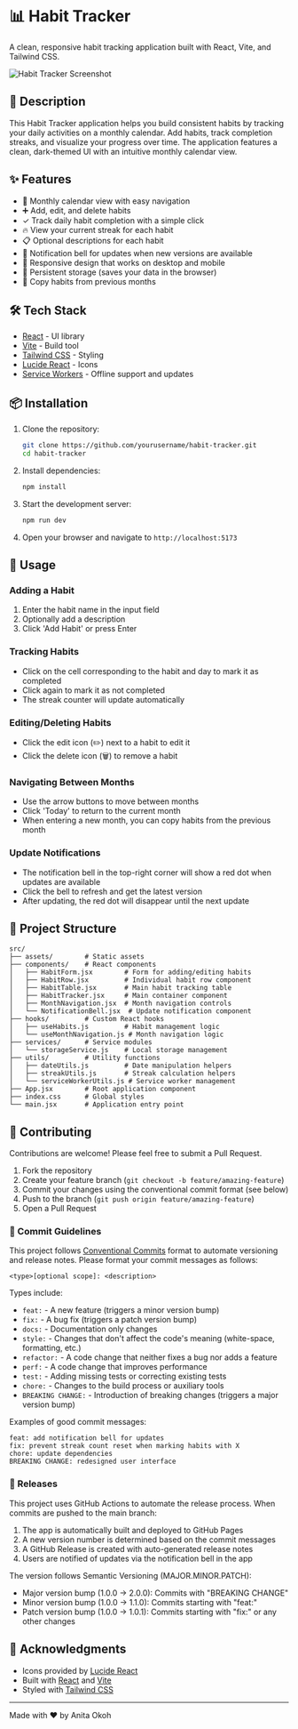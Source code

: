 # 📊 Habit Tracker

A clean, responsive habit tracking application built with React, Vite, and Tailwind CSS.

![Habit Tracker Screenshot](https://placeholder-for-screenshot.png)

## 📝 Description

This Habit Tracker application helps you build consistent habits by tracking your daily activities on a monthly calendar. Add habits, track completion streaks, and visualize your progress over time. The application features a clean, dark-themed UI with an intuitive monthly calendar view.

## ✨ Features

- 📅 Monthly calendar view with easy navigation
- ➕ Add, edit, and delete habits
- ✓ Track daily habit completion with a simple click
- 🔥 View your current streak for each habit
- 📋 Optional descriptions for each habit
- 🔔 Notification bell for updates when new versions are available
- 📱 Responsive design that works on desktop and mobile
- 💾 Persistent storage (saves your data in the browser)
- 🔄 Copy habits from previous months

## 🛠️ Tech Stack

- [React](https://react.dev/) - UI library
- [Vite](https://vitejs.dev/) - Build tool
- [Tailwind CSS](https://tailwindcss.com/) - Styling
- [Lucide React](https://lucide.dev/) - Icons
- [Service Workers](https://developer.mozilla.org/en-US/docs/Web/API/Service_Worker_API) - Offline support and updates

## 📦 Installation

1. Clone the repository:

   ```bash
   git clone https://github.com/yourusername/habit-tracker.git
   cd habit-tracker
   ```

2. Install dependencies:

   ```bash
   npm install
   ```

3. Start the development server:

   ```bash
   npm run dev
   ```

4. Open your browser and navigate to `http://localhost:5173`

## 🚀 Usage

### Adding a Habit

1. Enter the habit name in the input field
2. Optionally add a description
3. Click 'Add Habit' or press Enter

### Tracking Habits

- Click on the cell corresponding to the habit and day to mark it as completed
- Click again to mark it as not completed
- The streak counter will update automatically

### Editing/Deleting Habits

- Click the edit icon (✏️) next to a habit to edit it
- Click the delete icon (🗑️) to remove a habit

### Navigating Between Months

- Use the arrow buttons to move between months
- Click 'Today' to return to the current month
- When entering a new month, you can copy habits from the previous month

### Update Notifications

- The notification bell in the top-right corner will show a red dot when updates are available
- Click the bell to refresh and get the latest version
- After updating, the red dot will disappear until the next update

## 📁 Project Structure

```
src/
├── assets/        # Static assets
├── components/    # React components
│   ├── HabitForm.jsx        # Form for adding/editing habits
│   ├── HabitRow.jsx         # Individual habit row component
│   ├── HabitTable.jsx       # Main habit tracking table
│   ├── HabitTracker.jsx     # Main container component
│   ├── MonthNavigation.jsx  # Month navigation controls
│   └── NotificationBell.jsx  # Update notification component
├── hooks/         # Custom React hooks
│   ├── useHabits.js         # Habit management logic
│   └── useMonthNavigation.js # Month navigation logic
├── services/      # Service modules
│   └── storageService.js    # Local storage management
├── utils/         # Utility functions
│   ├── dateUtils.js         # Date manipulation helpers
│   ├── streakUtils.js       # Streak calculation helpers
│   └── serviceWorkerUtils.js # Service worker management
├── App.jsx        # Root application component
├── index.css      # Global styles
└── main.jsx       # Application entry point
```

## 🤝 Contributing

Contributions are welcome! Please feel free to submit a Pull Request.

1. Fork the repository
2. Create your feature branch (`git checkout -b feature/amazing-feature`)
3. Commit your changes using the conventional commit format (see below)
4. Push to the branch (`git push origin feature/amazing-feature`)
5. Open a Pull Request

### 📝 Commit Guidelines

This project follows [Conventional Commits](https://www.conventionalcommits.org/) format to automate versioning and release notes. Please format your commit messages as follows:

```
<type>[optional scope]: <description>
```

Types include:

- `feat:` - A new feature (triggers a minor version bump)
- `fix:` - A bug fix (triggers a patch version bump)
- `docs:` - Documentation only changes
- `style:` - Changes that don't affect the code's meaning (white-space, formatting, etc.)
- `refactor:` - A code change that neither fixes a bug nor adds a feature
- `perf:` - A code change that improves performance
- `test:` - Adding missing tests or correcting existing tests
- `chore:` - Changes to the build process or auxiliary tools
- `BREAKING CHANGE:` - Introduction of breaking changes (triggers a major version bump)

Examples of good commit messages:

```
feat: add notification bell for updates
fix: prevent streak count reset when marking habits with X
chore: update dependencies
BREAKING CHANGE: redesigned user interface
```

### 🔄 Releases

This project uses GitHub Actions to automate the release process. When commits are pushed to the main branch:

1. The app is automatically built and deployed to GitHub Pages
2. A new version number is determined based on the commit messages
3. A GitHub Release is created with auto-generated release notes
4. Users are notified of updates via the notification bell in the app

The version follows Semantic Versioning (MAJOR.MINOR.PATCH):

- Major version bump (1.0.0 → 2.0.0): Commits with "BREAKING CHANGE"
- Minor version bump (1.0.0 → 1.1.0): Commits starting with "feat:"
- Patch version bump (1.0.0 → 1.0.1): Commits starting with "fix:" or any other changes

## 👏 Acknowledgments

- Icons provided by [Lucide React](https://lucide.dev/)
- Built with [React](https://react.dev/) and [Vite](https://vitejs.dev/)
- Styled with [Tailwind CSS](https://tailwindcss.com/)

---

Made with ❤️ by Anita Okoh
